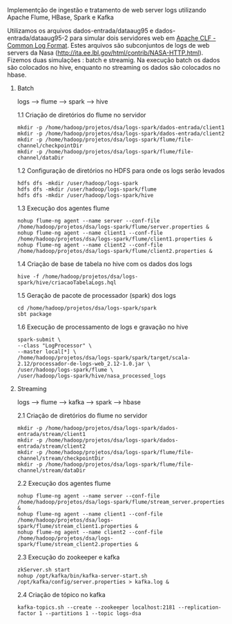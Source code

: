 Implementção de ingestão e tratamento de web server logs utilizando Apache Flume, HBase, Spark e Kafka

 Utilizamos os arquivos dados-entrada/dataaug95 e dados-entrada/dataaug95-2 para simular dois servidores web em [Apache CLF - Common Log Format](https://httpd.apache.org/docs/2.4/logs.html). Estes arquivos são subconjuntos de logs de web servers da Nasa (http://ita.ee.lbl.gov/html/contrib/NASA-HTTP.html). Fizemos duas simulações : batch e streamig. Na execução batch os dados são colocados no hive, enquanto no streaming os dados são colocados no hbase.

1. Batch

    logs --> flume --> spark --> hive

    1.1 Criação de diretórios do flume no servidor
    ```
    mkdir -p /home/hadoop/projetos/dsa/logs-spark/dados-entrada/client1
    mkdir -p /home/hadoop/projetos/dsa/logs-spark/dados-entrada/client2
    mkdir -p /home/hadoop/projetos/dsa/logs-spark/flume/file-channel/checkpointDir
    mkdir -p /home/hadoop/projetos/dsa/logs-spark/flume/file-channel/dataDir
     ```    
         
    1.2 Configuração de diretórios no HDFS para onde os logs serão levados
    
    ``` 
    hdfs dfs -mkdir /user/hadoop/logs-spark
    hdfs dfs -mkdir /user/hadoop/logs-spark/flume
    hdfs dfs -mkdir /user/hadoop/logs-spark/hive
    ``` 
    
    1.3 Execução dos agentes flume

    ``` 
    nohup flume-ng agent --name server --conf-file /home/hadoop/projetos/dsa/logs-spark/flume/server.properties &
    nohup flume-ng agent --name client1 --conf-file /home/hadoop/projetos/dsa/logs-spark/flume/client1.properties & 
    nohup flume-ng agent --name client2 --conf-file /home/hadoop/projetos/dsa/logs-spark/flume/client2.properties &
    ```    
    
    1.4 Criação de base de tabela no hive com os dados dos logs
    ```
    hive -f /home/hadoop/projetos/dsa/logs-spark/hive/criacaoTabelaLogs.hql
    ```
    
    1.5 Geração de pacote de processador (spark) dos logs 
    ```
    cd /home/hadoop/projetos/dsa/logs-spark/spark
    sbt package
    ```
    1.6 Execução de processamento de logs e gravação no hive
    ```
    spark-submit \
    --class "LogProcessor" \
    --master local[*] \
    /home/hadoop/projetos/dsa/logs-spark/spark/target/scala-2.12/processador-de-logs-web_2.12-1.0.jar \
    /user/hadoop/logs-spark/flume \
    /user/hadoop/logs-spark/hive/nasa_processed_logs
    ```
2. Streaming

    logs --> flume --> kafka --> spark --> hbase

    2.1 Criação de diretórios do flume no servidor
    ```
    mkdir -p /home/hadoop/projetos/dsa/logs-spark/dados-entrada/stream/client1
    mkdir -p /home/hadoop/projetos/dsa/logs-spark/dados-entrada/stream/client2
    mkdir -p /home/hadoop/projetos/dsa/logs-spark/flume/file-channel/stream/checkpointDir
    mkdir -p /home/hadoop/projetos/dsa/logs-spark/flume/file-channel/stream/dataDir
     ```    
    2.2 Execução dos agentes flume
    ``` 
    nohup flume-ng agent --name server --conf-file /home/hadoop/projetos/dsa/logs-spark/flume/stream_server.properties &
    nohup flume-ng agent --name client1 --conf-file /home/hadoop/projetos/dsa/logs-spark/flume/stream_client1.properties & 
    nohup flume-ng agent --name client2 --conf-file /home/hadoop/projetos/dsa/logs-spark/flume/stream_client2.properties &
    ```    
    2.3 Execução do zookeeper e kafka
    ```
    zkServer.sh start
    nohup /opt/kafka/bin/kafka-server-start.sh /opt/kafka/config/server.properties > kafka.log &
    ```
    2.4 Criação de tópico no kafka
    ```    
    kafka-topics.sh --create --zookeeper localhost:2181 --replication-factor 1 --partitions 1 --topic logs-dsa